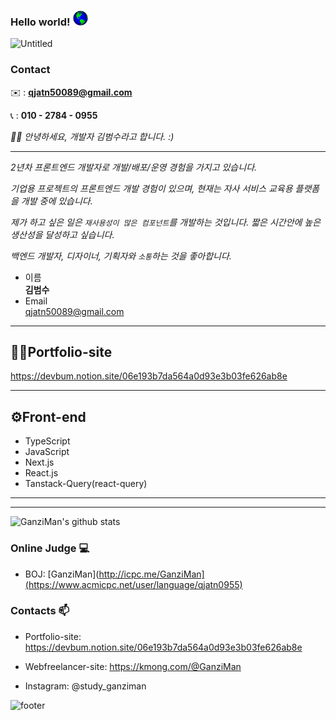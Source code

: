 ### Hello world!&nbsp;<img src="https://github.com/Kinetic27/Kinetic27/blob/master/earth.gif" width="24px">

![Untitled](https://prod-files-secure.s3.us-west-2.amazonaws.com/44d6ba49-2e06-495e-ac27-9641723b1ec8/448037af-a97b-420b-8b7c-1c220426b1a0/Untitled.jpeg)

### Contact

✉️ : **qjatn50089@gmail.com**

📞 : **010 - 2784 - 0955**

<p>
  <em>
   👋🏻 안녕하세요, 개발자 김범수라고 합니다. :)

---

2년차 프론트엔드 개발자로 개발/배포/운영 경험을 가지고 있습니다.

기업용 프로젝트의 프론트엔드 개발 경험이 있으며, 현재는 자사 서비스 교육용 플랫폼을 개발 중에 있습니다.

제가 하고 싶은 일은 `재사용성이 많은 컴포넌트`를 개발하는 것입니다. 짧은 시간안에 높은 생산성을 달성하고 싶습니다.

백엔드 개발자, 디자이너, 기획자와 `소통`하는 것을 좋아합니다.
  </em>  
</p>

* 이름  
**김범수** 	
* Email  
qjatn50089@gmail.com
***
## 👩‍💻Portfolio-site
https://devbum.notion.site/06e193b7da564a0d93e3b03fe626ab8e


***
## ⚙Front-end
* TypeScript
* JavaScript
* Next.js
* React.js
* Tanstack-Query(react-query)
***
***

![GanziMan's github stats](https://github-readme-stats.vercel.app/api?username=GanziMan&show_icons=true)


    
### Online Judge 💻

* BOJ: [GanziMan](http://icpc.me/GanziMan](https://www.acmicpc.net/user/language/qjatn0955)

<!--
### Project ⚡

* Development Diary Blog([blog](https://kinetic27.github.io))
* [Unknown to Wellknown](https://github.com/justiceHui/Unknown-To-Wellknown): Advanced Algorithm Introduction
* [814Solver](https://github.com/kimjg1119/814Solver): [BOJ 18789 814-2](https://www.acmicpc.net/problem/18789) solver using Genetic Algorithm
-->

### Contacts 📫

* Portfolio-site: https://devbum.notion.site/06e193b7da564a0d93e3b03fe626ab8e
* Webfreelancer-site: https://kmong.com/@GanziMan 
* Instagram: @study_ganziman

  <!--<div align=center>-->
  

  
![footer](https://capsule-render.vercel.app/api?type=wave&color=gradient&height=150&section=footer)
